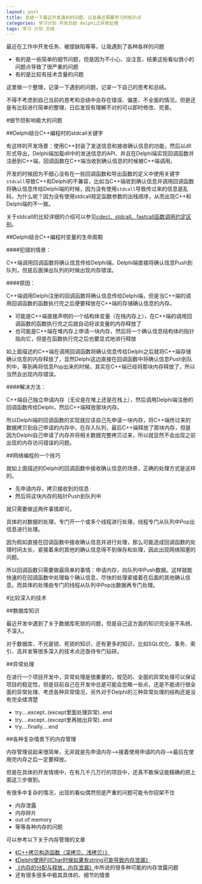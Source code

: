 ```yaml
---
layout: post
title: 总结一下最近开发遇到的问题，以及最近需要学习的知识点
categories: 学习计划 开发总结 delphi之异常处理
tags: 学习 计划 总结
---
```


最近在工作中开发任务、被提缺陷等等，让我遇到了各种各样的问题

* 有的是一些简单的细节问题，但是因为不小心、没注意，结果这些看似很小的问题点导致了很严重的问题
* 有的是比较有技术含量的问题

这里做一个整理，记录一下遇到的问题，记录一下自己的思考和总结。

不得不考虑到自己当前的思考和总结中会存在错误、偏差、不全面的情况，但是还是有比较进行简单的整理，日后发现有理解不对的可以即时修改、完善。

#细节但影响极大的问题

##Delphi结合C++编程时的stdcall关键字

有这样的开发场景：使用C++封装了发送信息和接收确认信息的功能，然后以dll形式导出，Delphi端加载dll中的发送信息的API、并且在Delphi端实现回调函数并注册到C++端，回调函数在C++端当收到确认信息的时候被C++端调用。

开发的时候因为不细心没有在一些回调函数和导出函数的定义中使用关键字`stdcall`导致C++和Delphi的不兼容，比如当C++端收到确认信息并调用回调函数将确认信息传给Delphi端的时候，因为没有使用`stdcall`导致传过来的信息是乱码，为什么呢？因为没有使用stdcall规定函数参数的出栈顺序，从而出现C++和Delphi端的不一致。

关于stdcall的比较详细的介绍可以参见[cdecl、stdcall、fastcall函数调用约定区别](http://blog.csdn.net/fly2k5/article/details/544112)。

##Delphi结合C++编程时变量的生命周期

####犯错的情景：

C++端调用回调函数将确认信息传给Delphi端，Delphi端直接将确认信息Push到队列，但是后面弹出队列的时候出现内存错误。

####原因：

C++端调用Delphi注册的回调函数将确认信息传给Delphi端，但是当C++端的调用回调函数的函数执行完之后便要释放在C++端的存储确认信息的内存。

* 可能是C++端直接声明的一个结构体变量（在栈内存上），在C++端的调用回调函数的函数执行完之后就自动将该变量的内存释放了
* 也可能是C++端在堆内存上申请一块内存，然后将一个确认信息结构体的指针指向它，但是在函数执行完之后也要显式地进行释放

如上面描述的C++端在调用回调函数将确认信息传给Delphi之后就将C++端存储确认信息的内存释放了，显然Delphi这边直接在回调函数中将确认信息Push到队列中，等到再将信息Pop出来的时候，其实在C++端已经将那块内存释放了，所以当然会出现内存错误。

####解决方法：

C++端自己独立申请内存（无论是在堆上还是在栈上），然后调用Delphi端注册的回调函数传给Delphi，然后C++端释放那块内存。

所以Delphi端的回调函数的实现就应该自己先申请一块内存，将C++端传过来的数据拷贝到自己申请的内存中，在存入队列，最后C++端释放了那块内存，但是因为Delphi自己申请了内存并将相关数据完整拷贝过来，所以就显然不会出现之前出现的内存访问错误的问题。

##网络编程的一个技巧

就如上面描述的Delphi的回调函数中接收确认信息的场景，正确的处理方式是这样的。

* 先申请内存，拷贝接收到的信息
* 然后将这块内存的指针Push到队列中

就只需要做这两件事情即可。

具体的对数据的处理，专门开一个或多个线程进行处理，线程专门从队列中Pop出信息进行处理。

因为假如直接在回调函数中接收确认信息并进行处理，那么可能造成回调函数的处理时间太长，紧接着来的其他的确认信息得不到保存和处理，因此出现网络阻塞的问题。

所以回调函数只需要做最简单的事情：申请内存，向队列中Push数据。这样就能快速的在回调函数中处理每个确认信息，尽快的处理紧接着在后面的其他确认信息。而具体的处理由专门的线程从队列中Pop出数据再专门处理。

#比较深入的技术

##数据库知识

最近开发中遇到了关于数据库死锁的问题，但是自己这方面的知识完全是不系统、不深入。

对于数据库，不光是锁、死锁的知识，还有更多的知识，比如SQL优化、事务、索引、高并发等很多深入的技术点还亟待专门钻研。

##异常处理

在进行一个项目开发中，异常处理是很重要的，规范的、全面的异常处理可以保证项目的稳定性，但是目前自己在开发中总是可能会忽略一些点，还是不能进行很全面的异常处理、考虑各种异常情况，另外对于Delphi的三种异常处理的结构还是没有完全缕清楚

* try....except..(except里面处理异常)..end
* try....except..(except里再抛出异常)..end
* try....finally....end

##各种复杂情景下的内存管理

内存管理说起来很简单，无非就是先申请内存-->接着使用申请的内存-->最后在使用完内存之后一定要释放。

但是在具体的开发情境中，在有几千几万行的项目中，还真不敢保证能精确的把上面这三步做到。

有很多中复杂的情况，出现的看似偶然但是严重的问题可能令你招架不住

* 内存泄露
* 内存碎片
* out of memory
* 等等各种内存的问题

可以参考以下关于内存管理的文章

* [《C++拷贝构造函数（深拷贝、浅拷贝）》](http://www.xumenger.com/cpp-class-copy-20151112/)
* [《Delphi使用FillChar时候如果有string可能导致内存泄漏》](http://www.xumenger.com/delphi-string-memory-20151118/)
* [《内存的分配与释放，内存泄漏》](http://www.xumenger.com/memory-allocation-deallocation/)中所说的很多种可能的内存泄露问题
* 还有很多很多中极其具体的、细节的情景
